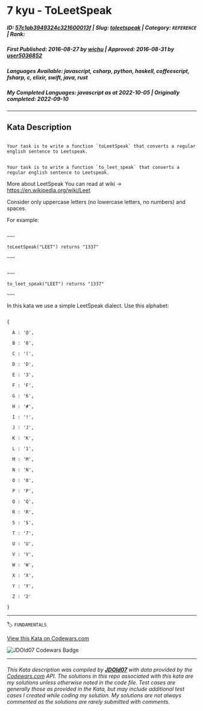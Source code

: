 # 7 kyu - ToLeetSpeak

##### **ID**: [57c1ab3949324c321600013f](https://www.codewars.com/kata/57c1ab3949324c321600013f) | **Slug**: [toleetspeak](https://www.codewars.com/kata/57c1ab3949324c321600013f) | **Category**: `REFERENCE` | **Rank**: <span style="color:white">7 kyu</span>

##### **First Published**: 2016-08-27 ***by*** [wichu](https://www.codewars.com/users/wichu) | **Approved**: 2016-08-31 ***by*** [user5036852](https://www.codewars.com/users/user5036852)

##### **Languages Available**: javascript, csharp, python, haskell, coffeescript, fsharp, c, elixir, swift, java, rust

##### **My Completed Languages**: javascript ***as at*** 2022-10-05 | **Originally completed**: 2022-09-10

---

## Kata Description


```if-not:rust

Your task is to write a function `toLeetSpeak` that converts a regular english sentence to Leetspeak.

```

```if:rust

Your task is to write a function `to_leet_speak` that converts a regular english sentence to Leetspeak.

```



More about LeetSpeak You can read at wiki -> https://en.wikipedia.org/wiki/Leet



Consider only uppercase letters (no lowercase letters, no numbers) and spaces.



For example:



```if-not:rust

~~~

toLeetSpeak("LEET") returns "1337"

~~~

```

```if:rust

~~~

to_leet_speak("LEET") returns "1337"

~~~

```



In this kata we use a simple LeetSpeak dialect. Use this alphabet:



```

{

  A : '@',

  B : '8',

  C : '(',

  D : 'D',

  E : '3',

  F : 'F',

  G : '6',

  H : '#',

  I : '!',

  J : 'J',

  K : 'K',

  L : '1',

  M : 'M',

  N : 'N',

  O : '0',

  P : 'P',

  Q : 'Q',

  R : 'R',

  S : '$',

  T : '7',

  U : 'U',

  V : 'V',

  W : 'W',

  X : 'X',

  Y : 'Y',

  Z : '2'

}

```

---


🏷 `FUNDAMENTALS`


[View this Kata on Codewars.com](https://www.codewars.com/kata/57c1ab3949324c321600013f)

![](https://www.codewars.com/users/jdold07/badges/large "JDOld07 Codewars Badge")

---

###### *This Kata description was compiled by [**JDOld07**](https://tpstech.dev) with data provided by the [Codewars.com](https://www.codewars.com) API.  The solutions in this repo associated with this kata are my solutions unless otherwise noted in the code file.  Test cases are generally those as provided in the Kata, but may include additional test cases I created while coding my solution.  My solutions are not always commented as the solutions are rarely submitted with comments.*
